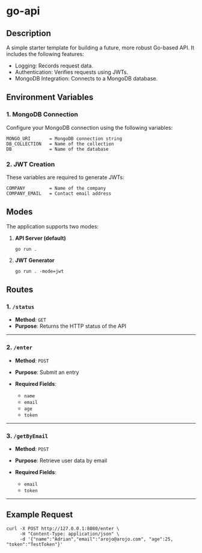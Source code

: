 # go-api

## Description

A simple starter template for building a future, more robust Go-based API.
It includes the following features:

* Logging: Records request data.
* Authentication: Verifies requests using JWTs.
* MongoDB Integration: Connects to a MongoDB database.

## Environment Variables

### 1. MongoDB Connection

Configure your MongoDB connection using the following variables:

```env
MONGO_URI       = MongoDB connection string  
DB_COLLECTION   = Name of the collection  
DB              = Name of the database  
```

### 2. JWT Creation

These variables are required to generate JWTs:

```env
COMPANY         = Name of the company  
COMPANY_EMAIL   = Contact email address  
```

## Modes

The application supports two modes:

1. **API Server (default)**

   ```
   go run .
   ```

2. **JWT Generator**

   ```
   go run . -mode=jwt
   ```

## Routes

### 1. `/status`

* **Method**: `GET`
* **Purpose**: Returns the HTTP status of the API

---

### 2. `/enter`

* **Method**: `POST`
* **Purpose**: Submit an entry
* **Required Fields**:

  * `name`
  * `email`
  * `age`
  * `token`

---

### 3. `/getByEmail`

* **Method**: `POST`
* **Purpose**: Retrieve user data by email
* **Required Fields**:

  * `email`
  * `token`

---


## Example Request

```
curl -X POST http://127.0.0.1:8080/enter \                        
     -H "Content-Type: application/json" \
     -d '{"name":"Adrian","email":"arojo@arojo.com", "age":25, "token":"TestToken"}' 
```
